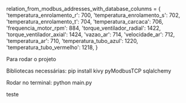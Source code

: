 relation_from_modbus_addresses_with_database_colunms = {
'temperatura_enrolamento_r': 700,
'temperatura_enrolamento_s': 702,
'temperatura_enrolamento_t': 704,
'temperatura_carcaca': 706,
'frequencia_motor_rpm': 884,
'torque_ventilador_radial': 1422,
'torque_ventilador_axial': 1424,
'vazao_ar': 714,
'velocidade_ar': 712,
'temperatura_ar': 710,
'temperatura_tubo_azul': 1220,
'temperatura_tubo_vermelho': 1218,
}

Para rodar o projeto

Bibliotecas necessárias:
pip install kivy pyModbusTCP sqlalchemy

Rodar no terminal:
python main.py

teste
